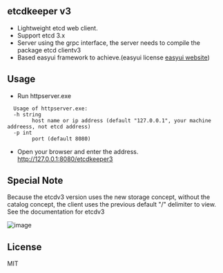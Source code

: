 ## etcdkeeper v3
* Lightweight etcd web client.
* Support etcd 3.x
* Server using the grpc interface, the server needs to compile the package etcd clientv3
* Based easyui framework to achieve.(easyui license [easyui website](www.jeasyui.com))

## Usage
* Run httpserver.exe  
```
  Usage of httpserver.exe:  
  -h string  
        host name or ip address (default "127.0.0.1", your machine addreess, not etcd address)
  -p int
        port (default 8080)
```
* Open your browser and enter the address. http://127.0.0.1:8080/etcdkeeper3

## Special Note
Because the etcdv3 version uses the new storage concept, without the catalog concept, the client uses the previous default "/" delimiter to view. See the documentation for etcdv3

![image](https://github.com/evildecay/etcdkeeper3/raw/master/screenshots/ui.png)

## License
MIT
